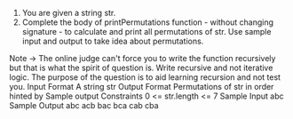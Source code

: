 1. You are given a string str.
2. Complete the body of printPermutations function - without changing signature - to calculate and print all permutations of str.
   Use sample input and output to take idea about permutations.

Note -> The online judge can't force you to write the function recursively but that is what the spirit of question is. Write recursive and not iterative logic. The purpose of the question is to aid learning recursion and not test you.
Input Format
A string str
Output Format
Permutations of str in order hinted by Sample output
Constraints
0 <= str.length <= 7
Sample Input
abc
Sample Output
abc
acb
bac
bca
cab
cba

